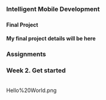 <h3>Intelligent Mobile Development<h3>
<h4>Final Project<h4>
  My final project details will be here<br>
<h3>Assignments<h3>
<h3>Week 2. Get started </h3><br>
Hello%20World.png
